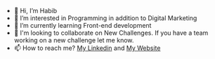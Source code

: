 - 👋 Hi, I’m Habib
- 👀 I’m interested in Programming in addition to Digital Marketing
- 🌱 I’m currently learning Front-end development
- 💞️ I'm looking to collaborate on New Challenges. If you have a team working on a new challenge let me know.
- 📫 How to reach me? <a href="https://www.linkedin.com/in/habib-motavassel/">My Linkedin</a> and <a href="https://habibmote.com/">My Website</a>

<!---
habibma/habibma is a ✨ special ✨ repository because its `README.md` (this file) appears on your GitHub profile.
You can click the Preview link to take a look at your changes.
--->
